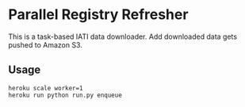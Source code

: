 # Parallel Registry Refresher

This is a task-based IATI data downloader. Add downloaded data gets pushed to Amazon S3.

## Usage

```
heroku scale worker=1
heroku run python run.py enqueue
```
